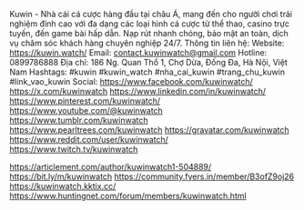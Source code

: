 Kuwin - Nhà cái cá cược hàng đầu tại châu Á, mang đến cho người chơi trải nghiệm đỉnh cao với đa dạng các loại hình cá cược từ thể thao, casino trực tuyến, đến game bài hấp dẫn. Nạp rút nhanh chóng, bảo mật an toàn, dịch vụ chăm sóc khách hàng chuyên nghiệp 24/7.
Thông tin liên hệ:
Website: https://kuwin.watch/
Email: contact.kuwinwatch@gmail.com
Hotline: 0899786888
Địa chỉ: 186 Ng. Quan Thổ 1, Chợ Dừa, Đống Đa, Hà Nội, Việt Nam
Hashtags: #kuwin #kuwin_watch #nha_cai_kuwin #trang_chu_kuwin #link_vao_kuwin
Social:
https://www.facebook.com/kuwinwatch/
https://x.com/kuwinwatch
https://www.linkedin.com/in/kuwinwatch/
https://www.pinterest.com/kuwinwatch/
https://www.youtube.com/@kuwinwatch
https://www.tumblr.com/kuwinwatch
https://www.pearltrees.com/kuwinwatch
https://gravatar.com/kuwinwatch
https://www.reddit.com/user/kuwinwatch/
https://www.twitch.tv/kuwinwatch

https://articlement.com/author/kuwinwatch1-504889/
https://bit.ly/m/kuwinwatch
https://community.fyers.in/member/B3ofZ9oj26
https://kuwinwatch.kktix.cc/
https://www.huntingnet.com/forum/members/kuwinwatch.html
